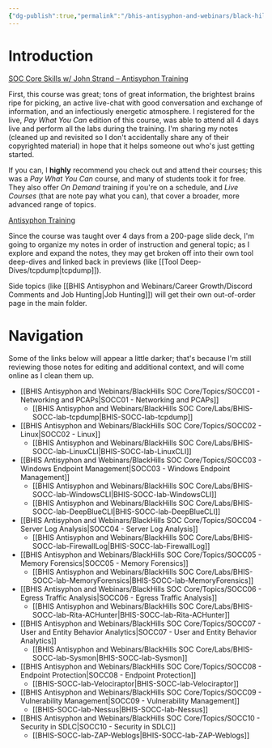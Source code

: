 ```yaml
---
{"dg-publish":true,"permalink":"/bhis-antisyphon-and-webinars/black-hills-soc-core/bhis-socc-notes-overview/"}
---
```


# Introduction

[SOC Core Skills w/ John Strand – Antisyphon Training](https://www.antisyphontraining.com/on-demand-courses/soc-core-skills-w-john-strand/)

First, this course was great; tons of great information, the brightest brains ripe for picking, an active live-chat with good conversation and exchange of information, and an infectiously energetic atmosphere. I registered for the live, *Pay What You Can* edition of this course, was able to attend all 4 days live and perform all the labs during the training. I'm sharing my notes (cleaned up and revisited so I don't accidentally share any of their copyrighted material) in hope that it helps someone out who's just getting started. 

If you can, I **highly** recommend you check out and attend their courses; this was a *Pay What You Can* course, and many of students took it for free. They also offer *On Demand* training if you're on a schedule, and *Live Courses* (that are note pay what you can), that cover a broader, more advanced range of topics.

[Antisyphon Training](https://www.antisyphontraining.com/)

Since the course was taught over 4 days from a 200-page slide deck, I'm going to organize my notes in order of instruction and general topic; as I explore and expand the notes, they may get broken off into their own tool deep-dives and linked back in previews (like [[Tool Deep-Dives/tcpdump\|tcpdump]]).

Side topics (like [[BHIS Antisyphon and Webinars/Career Growth/Discord Comments and Job Hunting\|Job Hunting]]) will get their own out-of-order page in the main folder.

# Navigation
Some of the links below will appear a little darker; that's because I'm still reviewing those notes for editing and additional context, and will come online as I clean them up.

- [[BHIS Antisyphon and Webinars/BlackHills SOC Core/Topics/SOCC01 - Networking and PCAPs\|SOCC01 - Networking and PCAPs]]
	- [[BHIS Antisyphon and Webinars/BlackHills SOC Core/Labs/BHIS-SOCC-lab-tcpdump\|BHIS-SOCC-lab-tcpdump]]
- [[BHIS Antisyphon and Webinars/BlackHills SOC Core/Topics/SOCC02 - Linux\|SOCC02 - Linux]]
	- [[BHIS Antisyphon and Webinars/BlackHills SOC Core/Labs/BHIS-SOCC-lab-LinuxCLI\|BHIS-SOCC-lab-LinuxCLI]]
- [[BHIS Antisyphon and Webinars/BlackHills SOC Core/Topics/SOCC03 - Windows Endpoint Management\|SOCC03 - Windows Endpoint Management]]
	- [[BHIS Antisyphon and Webinars/BlackHills SOC Core/Labs/BHIS-SOCC-lab-WindowsCLI\|BHIS-SOCC-lab-WindowsCLI]]
	- [[BHIS Antisyphon and Webinars/BlackHills SOC Core/Labs/BHIS-SOCC-lab-DeepBlueCLI\|BHIS-SOCC-lab-DeepBlueCLI]]
- [[BHIS Antisyphon and Webinars/BlackHills SOC Core/Topics/SOCC04 - Server Log Analysis\|SOCC04 - Server Log Analysis]]
	- [[BHIS Antisyphon and Webinars/BlackHills SOC Core/Labs/BHIS-SOCC-lab-FirewallLog\|BHIS-SOCC-lab-FirewallLog]]
- [[BHIS Antisyphon and Webinars/BlackHills SOC Core/Topics/SOCC05 - Memory Forensics\|SOCC05 - Memory Forensics]]
	- [[BHIS Antisyphon and Webinars/BlackHills SOC Core/Labs/BHIS-SOCC-lab-MemoryForensics\|BHIS-SOCC-lab-MemoryForensics]]
- [[BHIS Antisyphon and Webinars/BlackHills SOC Core/Topics/SOCC06 - Egress Traffic Analysis\|SOCC06 - Egress Traffic Analysis]]
	- [[BHIS Antisyphon and Webinars/BlackHills SOC Core/Labs/BHIS-SOCC-lab-Rita-ACHunter\|BHIS-SOCC-lab-Rita-ACHunter]]
- [[BHIS Antisyphon and Webinars/BlackHills SOC Core/Topics/SOCC07 - User and Entity Behavior Analytics\|SOCC07 - User and Entity Behavior Analytics]]
	- [[BHIS Antisyphon and Webinars/BlackHills SOC Core/Labs/BHIS-SOCC-lab-Sysmon\|BHIS-SOCC-lab-Sysmon]]
- [[BHIS Antisyphon and Webinars/BlackHills SOC Core/Topics/SOCC08 - Endpoint Protection\|SOCC08 - Endpoint Protection]]
	- [[BHIS-SOCC-lab-Velociraptor\|BHIS-SOCC-lab-Velociraptor]]
- [[BHIS Antisyphon and Webinars/BlackHills SOC Core/Topics/SOCC09 - Vulnerability Management\|SOCC09 - Vulnerability Management]]
	- [[BHIS-SOCC-lab-Nessus\|BHIS-SOCC-lab-Nessus]]
- [[BHIS Antisyphon and Webinars/BlackHills SOC Core/Topics/SOCC10 - Security in SDLC\|SOCC10 - Security in SDLC]]
	- [[BHIS-SOCC-lab-ZAP-Weblogs\|BHIS-SOCC-lab-ZAP-Weblogs]]
